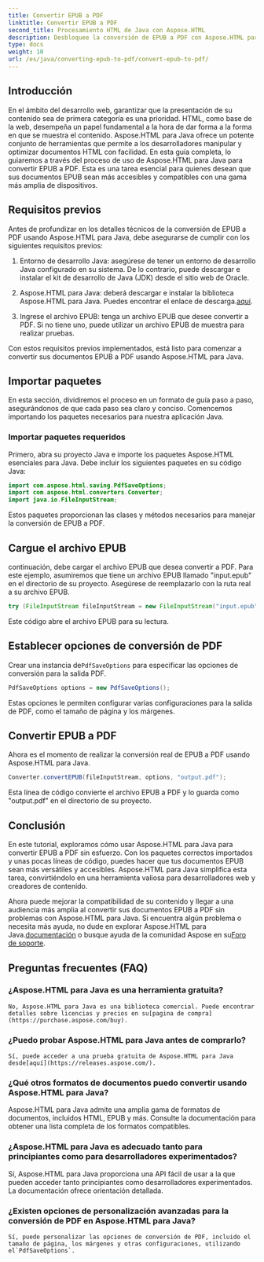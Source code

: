 ```yaml
---
title: Convertir EPUB a PDF
linktitle: Convertir EPUB a PDF
second_title: Procesamiento HTML de Java con Aspose.HTML
description: Desbloquee la conversión de EPUB a PDF con Aspose.HTML para Java, la poderosa biblioteca de Java. Cree contenido accesible sin esfuerzo.
type: docs
weight: 10
url: /es/java/converting-epub-to-pdf/convert-epub-to-pdf/
---
```

## Introducción

En el ámbito del desarrollo web, garantizar que la presentación de su contenido sea de primera categoría es una prioridad. HTML, como base de la web, desempeña un papel fundamental a la hora de dar forma a la forma en que se muestra el contenido. Aspose.HTML para Java ofrece un potente conjunto de herramientas que permite a los desarrolladores manipular y optimizar documentos HTML con facilidad. En esta guía completa, lo guiaremos a través del proceso de uso de Aspose.HTML para Java para convertir EPUB a PDF. Esta es una tarea esencial para quienes desean que sus documentos EPUB sean más accesibles y compatibles con una gama más amplia de dispositivos.

## Requisitos previos

Antes de profundizar en los detalles técnicos de la conversión de EPUB a PDF usando Aspose.HTML para Java, debe asegurarse de cumplir con los siguientes requisitos previos:

1. Entorno de desarrollo Java: asegúrese de tener un entorno de desarrollo Java configurado en su sistema. De lo contrario, puede descargar e instalar el kit de desarrollo de Java (JDK) desde el sitio web de Oracle.

2. Aspose.HTML para Java: deberá descargar e instalar la biblioteca Aspose.HTML para Java. Puedes encontrar el enlace de descarga.[aquí](https://releases.aspose.com/html/java/).

3. Ingrese el archivo EPUB: tenga un archivo EPUB que desee convertir a PDF. Si no tiene uno, puede utilizar un archivo EPUB de muestra para realizar pruebas.

Con estos requisitos previos implementados, está listo para comenzar a convertir sus documentos EPUB a PDF usando Aspose.HTML para Java.

## Importar paquetes

En esta sección, dividiremos el proceso en un formato de guía paso a paso, asegurándonos de que cada paso sea claro y conciso. Comencemos importando los paquetes necesarios para nuestra aplicación Java.

### Importar paquetes requeridos

Primero, abra su proyecto Java e importe los paquetes Aspose.HTML esenciales para Java. Debe incluir los siguientes paquetes en su código Java:

```java
import com.aspose.html.saving.PdfSaveOptions;
import com.aspose.html.converters.Converter;
import java.io.FileInputStream;
```

Estos paquetes proporcionan las clases y métodos necesarios para manejar la conversión de EPUB a PDF.

## Cargue el archivo EPUB

continuación, debe cargar el archivo EPUB que desea convertir a PDF. Para este ejemplo, asumiremos que tiene un archivo EPUB llamado "input.epub" en el directorio de su proyecto. Asegúrese de reemplazarlo con la ruta real a su archivo EPUB.

```java
try (FileInputStream fileInputStream = new FileInputStream("input.epub")) {
```

Este código abre el archivo EPUB para su lectura.

## Establecer opciones de conversión de PDF

 Crear una instancia de`PdfSaveOptions` para especificar las opciones de conversión para la salida PDF.

```java
PdfSaveOptions options = new PdfSaveOptions();
```

Estas opciones le permiten configurar varias configuraciones para la salida de PDF, como el tamaño de página y los márgenes.

## Convertir EPUB a PDF

Ahora es el momento de realizar la conversión real de EPUB a PDF usando Aspose.HTML para Java.

```java
Converter.convertEPUB(fileInputStream, options, "output.pdf");
```

Esta línea de código convierte el archivo EPUB a PDF y lo guarda como "output.pdf" en el directorio de su proyecto.

## Conclusión

En este tutorial, exploramos cómo usar Aspose.HTML para Java para convertir EPUB a PDF sin esfuerzo. Con los paquetes correctos importados y unas pocas líneas de código, puedes hacer que tus documentos EPUB sean más versátiles y accesibles. Aspose.HTML para Java simplifica esta tarea, convirtiéndolo en una herramienta valiosa para desarrolladores web y creadores de contenido.

 Ahora puede mejorar la compatibilidad de su contenido y llegar a una audiencia más amplia al convertir sus documentos EPUB a PDF sin problemas con Aspose.HTML para Java. Si encuentra algún problema o necesita más ayuda, no dude en explorar Aspose.HTML para Java.[documentación](https://reference.aspose.com/html/java/) o busque ayuda de la comunidad Aspose en su[Foro de soporte](https://forum.aspose.com/).

## Preguntas frecuentes (FAQ)

### ¿Aspose.HTML para Java es una herramienta gratuita?
    No, Aspose.HTML para Java es una biblioteca comercial. Puede encontrar detalles sobre licencias y precios en su[pagina de compra](https://purchase.aspose.com/buy).

### ¿Puedo probar Aspose.HTML para Java antes de comprarlo?
    Sí, puede acceder a una prueba gratuita de Aspose.HTML para Java desde[aquí](https://releases.aspose.com/).

### ¿Qué otros formatos de documentos puedo convertir usando Aspose.HTML para Java?
   Aspose.HTML para Java admite una amplia gama de formatos de documentos, incluidos HTML, EPUB y más. Consulte la documentación para obtener una lista completa de los formatos compatibles.

### ¿Aspose.HTML para Java es adecuado tanto para principiantes como para desarrolladores experimentados?
   Sí, Aspose.HTML para Java proporciona una API fácil de usar a la que pueden acceder tanto principiantes como desarrolladores experimentados. La documentación ofrece orientación detallada.

### ¿Existen opciones de personalización avanzadas para la conversión de PDF en Aspose.HTML para Java?
    Sí, puede personalizar las opciones de conversión de PDF, incluido el tamaño de página, los márgenes y otras configuraciones, utilizando el`PdfSaveOptions`.